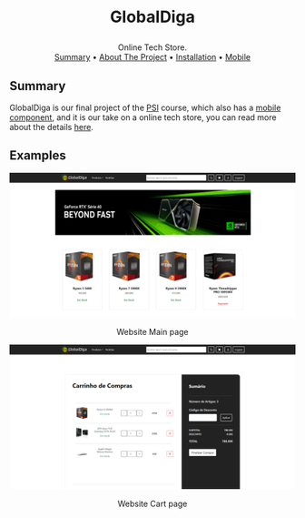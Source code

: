 <!-- Header -->
<div align="center">
<h1>
<p align="center">
  <br>GlobalDiga
</h1>
Online Tech Store.
<br>
<a href="#about-the-project">Summary</a> •
<a href="https://github.com/RFCarreira33/PSI_PLSI_22-23/blob/main/resources/about.md">About The Project</a> •
  <a href="https://github.com/RFCarreira33/PSI_PLSI_22-23/blob/main/resources/installation.md">Installation</a> • <a href="https://github.com/RFCarreira33/PSI_AMSI_22-23">Mobile</a> 
</div>
<!--end Header -->

## Summary

GlobalDiga is our final project of the [PSI](https://www.ipleiria.pt/curso/tesp-de-programacao-de-sistemas-de-informacao/) course, which also has a [mobile component](https://github.com/RFCarreira33/PSI_AMSI_22-23), and it is our take on a online tech store, you can read more about the details [here](https://github.com/RFCarreira33/PSI_PLSI_22-23/blob/main/resources/about.md).

## Examples

![Main Page](resources/imgs/main.png?)

<p align="center">Website Main page</p>

![Cart Page](resources/imgs/cart.png)

<p align="center">Website Cart page</p>
